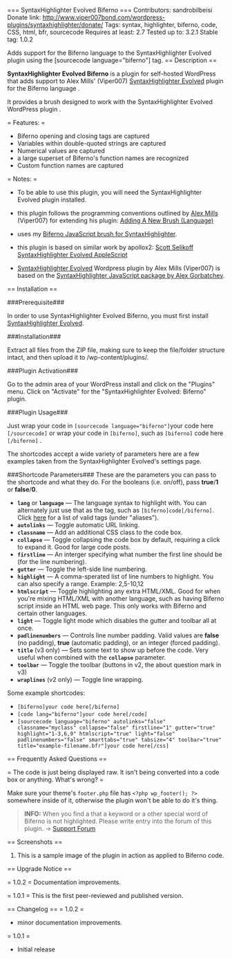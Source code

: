 === SyntaxHighlighter Evolved Biferno ===
Contributors: sandrobilbeisi
Donate link: http://www.viper007bond.com/wordpress-plugins/syntaxhighlighter/donate/
Tags: syntax, highlighter, biferno, code, CSS, html, bfr, sourcecode
Requires at least: 2.7
Tested up to: 3.2.1
Stable tag: 1.0.2

Adds support for the Biferno language to the SyntaxHighlighter Evolved plugin using the [sourcecode language="biferno"] tag.
== Description ==

<b>SyntaxHighlighter Evolved Biferno</b> is a plugin for self-hosted WordPress that adds support to Alex Mills' (Viper007) [SyntaxHighlighter Evolved](http://wordpress.org/extend/plugins/syntaxhighlighter/) plugin for the Biferno language .

It provides a brush designed to work with the SyntaxHighlighter Evolved WordPress plugin .

= Features: =

 - Biferno opening and closing tags are captured
 - Variables within double-quoted strings are captured
 - Numerical values are captured
 - a large superset of Biferno's function names are recognized
 - Custom function names are captured



= Notes: =

- To be able to use this plugin, you will need the SyntaxHighlighter Evolved plugin installed.

- this plugin follows the programming conventions outlined by [Alex Mills](http://www.viper007bond.com/) (Viper007) for extending  his plugin: [Adding A New Brush (Language)](http://www.viper007bond.com/wordpress-plugins/syntaxhighlighter/adding-a-new-brush-language/)

- uses my [Biferno JavaScript brush for SyntaxHighlighter](http://www.sandrobilbeisi.org/wp/works/web-development/biferno-javascript-brush-for-syntaxhighlighter-shbrush-js/).

- this plugin is based on similar work by apollox2: [Scott Selikoff](http://www.selikoff.net/) [SyntaxHighlighter Evolved AppleScript](http://wordpress.org/extend/plugins/syntaxhighlighter-evolved-applescript/)

- [SyntaxHighlighter Evolved](http://wordpress.org/extend/plugins/syntaxhighlighter/) Wordpress plugin by Alex Mills (Viper007) is based on the [SyntaxHighlighter JavaScript package by Alex Gorbatchev](http://alexgorbatchev.com/SyntaxHighlighter/).


== Installation ==

###Prerequisite###

In order to use SyntaxHighlighter Evolved Biferno, you must first install [SyntaxHighlighter Evolved](http://wordpress.org/extend/plugins/syntaxhighlighter/).

###Installation###

Extract all files from the ZIP file, making sure to keep the file/folder structure intact, and then upload it to /wp-content/plugins/.

###Plugin Activation###

Go to the admin area of your WordPress install and click on the "Plugins" menu. Click on "Activate" for the "SyntaxHighlighter Evolved: Biferno" plugin.

###Plugin Usage###

Just wrap your code in `[sourcecode language="biferno"]`your code here `[/sourcecode]`
or
wrap your code in `[biferno]`, such as `[biferno]` code here `[/biferno]` .

The shortcodes accept a wide variety of parameters here are a few examples taken from the SyntaxHighlighter Evolved's settings page.

###Shortcode Parameters###
These are the parameters you can pass to the shortcode and what they do. For the booleans (i.e. on/off), pass **true**/**1** or **false**/**0**.

- **`lang`** or **`language`** — The language syntax to highlight with. You can alternately just use that as the tag, such as `[biferno]code[/biferno]`. Click [here](http://alexgorbatchev.com/SyntaxHighlighter/manual/brushes/) for a list of valid tags (under "aliases").
- **`autolinks`** — Toggle automatic URL linking.
- **`classname`** — Add an additional CSS class to the code box.
- **`collapse`** — Toggle collapsing the code box by default, requiring a click to expand it. Good for large code posts.
- **`firstline`** — An interger specifying what number the first line should be (for the line numbering).
- **`gutter`** — Toggle the left-side line numbering.
- **`highlight`** — A comma-sperated list of line numbers to highlight. You can also specify a range. Example: 2,5-10,12
- **`htmlscript`** — Toggle highlighting any extra HTML/XML. Good for when you're mixing HTML/XML with another language, such as having Biferno script inside an HTML web page. This only works with Biferno and certain other languages.
- **`light`** — Toggle light mode which disables the gutter and toolbar all at once.
- **`padlinenumbers`** — Controls line number padding. Valid values are **false** (no padding), **true** (automatic padding), or an integer (forced padding).
- **`title`** (v3 only) — Sets some text to show up before the code. Very useful when combined with the **`collapse`** parameter.
- **`toolbar`** — Toggle the toolbar (buttons in v2, the about question mark in v3)
- **`wraplines`** (v2 only) — Toggle line wrapping.

Some example shortcodes:

- `[biferno]your code here[/biferno]`
- `[code lang="biferno"]your code here[/code]`
- `[sourcecode language="biferno" autolinks="false" classname="myclass" collapse="false" firstline="1" gutter="true" highlight="1-3,6,9" htmlscript="true" light="false" padlinenumbers="false" smarttabs="true" tabsize="4" toolbar="true" title="example-filename.bfr"]your code here[/css]`



== Frequently Asked Questions ==

= The code is just being displayed raw. It isn't being converted into a code box or anything. What's wrong?  =

Make sure your theme's `footer.php` file has `<?php wp_footer(); ?>` somewhere inside of it, otherwise the plugin won't be able to do it's thing.

> **INFO:** When you find a that a keyword or a other special word of Biferno is not highlighted. Please write entry into the forum of this plugin. -> <a href="http://wordpress.org/tags/syntaxhighlighter-evolved-biferno?forum_id=10" title="Wordpress Support Forum">Support Forum</a>

== Screenshots ==

1. This is a sample image of the plugin in action as applied to Biferno code.

== Upgrade Notice ==

= 1.0.2 = Documentation improvements.

= 1.0.1 = This is the first peer-reviewed and published version.

== Changelog ==
= 1.0.2 =
* minor documentation improvements.

= 1.0.1 =
* Initial release